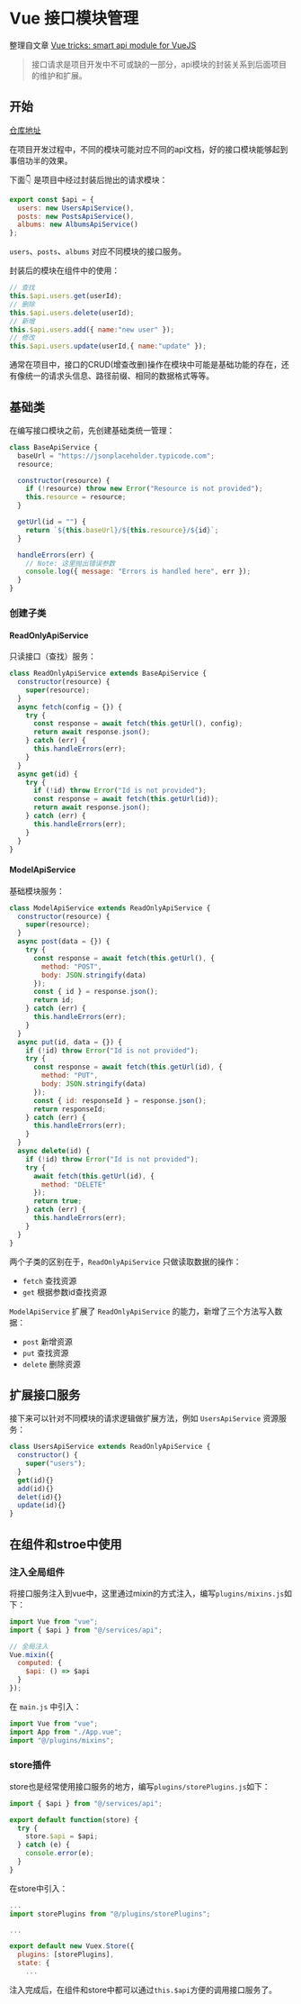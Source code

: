 # Vue 接口模块管理

整理自文章 [Vue tricks: smart api module for VueJS](https://itnext.io/vue-tricks-smart-api-module-for-vuejs-b0cae563e67b)

> 接口请求是项目开发中不可或缺的一部分，api模块的封装关系到后面项目的维护和扩展。

## 开始

[仓库地址](https://github.com/YooYooY/vue-api-module)

在项目开发过程中，不同的模块可能对应不同的api文档，好的接口模块能够起到事倍功半的效果。

下面👇 是项目中经过封装后抛出的请求模块：

```js
export const $api = {
  users: new UsersApiService(),
  posts: new PostsApiService(),
  albums: new AlbumsApiService()
};
```

`users`、`posts`、`albums` 对应不同模块的接口服务。

封装后的模块在组件中的使用：

```js
// 查找
this.$api.users.get(userId);
// 删除
this.$api.users.delete(userId);
// 新增
this.$api.users.add({ name:"new user" });
// 修改
this.$api.users.update(userId,{ name:"update" });
```

通常在项目中，接口的CRUD(增查改删)操作在模块中可能是基础功能的存在，还有像统一的请求头信息、路径前缀、相同的数据格式等等。

## 基础类

在编写接口模块之前，先创建基础类统一管理：

```js
class BaseApiService {
  baseUrl = "https://jsonplaceholder.typicode.com";
  resource;

  constructor(resource) {
    if (!resource) throw new Error("Resource is not provided");
    this.resource = resource;
  }

  getUrl(id = "") {
    return `${this.baseUrl}/${this.resource}/${id}`;
  }

  handleErrors(err) {
    // Note: 这里抛出错误参数
    console.log({ message: "Errors is handled here", err });
  }
}
```

### 创建子类

#### ReadOnlyApiService

只读接口（查找）服务：

```js
class ReadOnlyApiService extends BaseApiService {
  constructor(resource) {
    super(resource);
  }
  async fetch(config = {}) {
    try {
      const response = await fetch(this.getUrl(), config);
      return await response.json();
    } catch (err) {
      this.handleErrors(err);
    }
  }
  async get(id) {
    try {
      if (!id) throw Error("Id is not provided");
      const response = await fetch(this.getUrl(id));
      return await response.json();
    } catch (err) {
      this.handleErrors(err);
    }
  }
}
```

#### ModelApiService

基础模块服务：
```js
class ModelApiService extends ReadOnlyApiService {
  constructor(resource) {
    super(resource);
  }
  async post(data = {}) {
    try {
      const response = await fetch(this.getUrl(), {
        method: "POST",
        body: JSON.stringify(data)
      });
      const { id } = response.json();
      return id;
    } catch (err) {
      this.handleErrors(err);
    }
  }
  async put(id, data = {}) {
    if (!id) throw Error("Id is not provided");
    try {
      const response = await fetch(this.getUrl(id), {
        method: "PUT",
        body: JSON.stringify(data)
      });
      const { id: responseId } = response.json();
      return responseId;
    } catch (err) {
      this.handleErrors(err);
    }
  }
  async delete(id) {
    if (!id) throw Error("Id is not provided");
    try {
      await fetch(this.getUrl(id), {
        method: "DELETE"
      });
      return true;
    } catch (err) {
      this.handleErrors(err);
    }
  }
}
```

两个子类的区别在于，`ReadOnlyApiService` 只做读取数据的操作：

- `fetch` 查找资源
- `get` 根据参数id查找资源

`ModelApiService` 扩展了 `ReadOnlyApiService` 的能力，新增了三个方法写入数据：

- `post` 新增资源
- `put` 查找资源
- `delete` 删除资源

## 扩展接口服务

接下来可以针对不同模块的请求逻辑做扩展方法，例如 `UsersApiService` 资源服务：

```js
class UsersApiService extends ReadOnlyApiService {
  constructor() {
    super("users");
  }
  get(id){}
  add(id){}
  delet(id){}
  update(id){}
}
```

## 在组件和stroe中使用

### 注入全局组件

将接口服务注入到vue中，这里通过mixin的方式注入，编写`plugins/mixins.js`如下：

```js
import Vue from "vue";
import { $api } from "@/services/api";

// 全局注入
Vue.mixin({
  computed: {
    $api: () => $api
  }
});
```

在 `main.js` 中引入：
```js
import Vue from "vue";
import App from "./App.vue";
import "@/plugins/mixins";
```

### store插件

store也是经常使用接口服务的地方，编写`plugins/storePlugins.js`如下：

```js
import { $api } from "@/services/api";

export default function(store) {
  try {
    store.$api = $api;
  } catch (e) {
    console.error(e);
  }
}
```

在store中引入：
```js
...
import storePlugins from "@/plugins/storePlugins";

...

export default new Vuex.Store({
  plugins: [storePlugins],
  state: {
    ...
```

注入完成后，在组件和store中都可以通过`this.$api`方便的调用接口服务了。